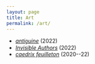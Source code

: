 ```yaml
---
layout: page
title: Art
permalink: /art/
---
```


- [*antiϙuine*](/assets/antiquine) (2022)
- [*Invisible Authors*](/assets/invisible-authors.pdf) (2022)
- [*caedrix feuilleton*](https://caedrix.tumblr.com/) (2020--22)
